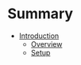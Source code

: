 # Summary

* [Introduction](docs/introduction/README.md)
   * [Overview](docs/introduction/overview.md)
   * [Setup](docs/introduction/setup.md)

